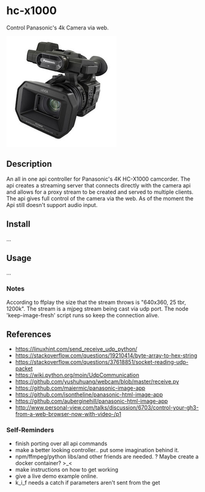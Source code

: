 
# hc-x1000
Control Panasonic's 4k Camera via web.

![alt text](imgs/cam.jpg "Camera")


## Description

An all in one api controller for Panasonic's 4K HC-X1000 camcorder. The api creates a streaming server that connects directly with the camera api and allows for a proxy stream to be created and served to multiple clients. The api gives full control of the camera via the web. As of the moment the Api still doesn't support audio input.

## Install

...

## Usage

...

### Notes

According to ffplay the size that the stream throws is "640x360, 25 tbr, 1200k". The stream is a mjpeg stream being cast via udp port. The node 'keep-image-fresh' script runs so keep the connection alive.



## References 

- https://linuxhint.com/send_receive_udp_python/
- https://stackoverflow.com/questions/19210414/byte-array-to-hex-string
- https://stackoverflow.com/questions/37618851/socket-reading-udp-packet
- https://wiki.python.org/moin/UdpCommunication
- https://github.com/yushuhuang/webcam/blob/master/receive.py
- https://github.com/maiermic/panasonic-image-app
- https://github.com/isontheline/panasonic-html-image-app
- https://github.com/auberginehill/panasonic-html-image-app
- http://www.personal-view.com/talks/discussion/6703/control-your-gh3-from-a-web-browser-now-with-video-/p1


### Self-Reminders

- finish porting over all api commands
- make a better looking controller.. put some imagination behind it.
- npm/ffmpeg/python libs/and other friends are needed. ? Maybe create a docker container? >_<
- make instructions on how to get working
- give a live demo example online.
- k_i_f needs a catch if parameters aren't sent from the get
